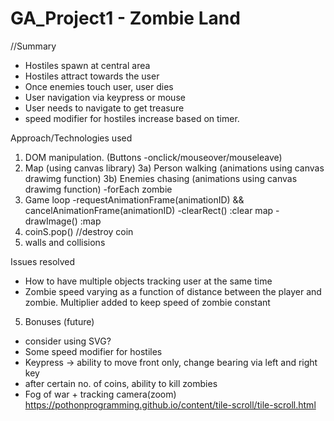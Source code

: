 # GA_Project1 - Zombie Land

//Summary

* Hostiles spawn at central area
* Hostiles attract towards the user 
* Once enemies touch user, user dies
* User navigation via keypress or mouse
* User needs to navigate to get treasure
* speed modifier for hostiles increase based on timer.

Approach/Technologies used

1) DOM manipulation. (Buttons -onclick/mouseover/mouseleave)
2) Map (using canvas library)
3a) Person walking  (animations using canvas drawimg function)
3b) Enemies chasing (animations using canvas drawimg function)
-forEach zombie
4) Game loop 
-requestAnimationFrame(animationID) && cancelAnimationFrame(animationID)
-clearRect() :clear map	
-drawImage() :map
5) coinS.pop() //destroy coin
6) walls and collisions

Issues resolved
* How to have multiple objects tracking user at the same time
* Zombie speed varying as a function of distance between the player and zombie. Multiplier added to keep speed of zombie constant

5) Bonuses (future)

* consider using SVG?
* Some speed modifier for hostiles
* Keypress -> ability to move front only, change bearing via left and right key
* after certain no. of coins, ability to kill zombies
* Fog of war + tracking camera(zoom)
https://pothonprogramming.github.io/content/tile-scroll/tile-scroll.html
